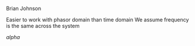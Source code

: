 Brian Johnson

Easier to work with phasor domain than time domain
We assume frequency is the same across the system

$alpha$
